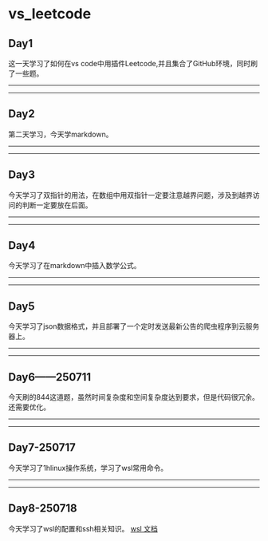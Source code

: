 # vs_leetcode

 Day1
 -
这一天学习了如何在vs code中用插件Leetcode,并且集合了GitHub环境，同时刷了一些题。
- - -
** *

## Day2
第二天学习，今天学markdown。 

*** 
- - -
## Day3
今天学习了双指针的用法，在数组中用双指针一定要注意越界问题，涉及到越界访问的判断一定要放在后面。 
***
- - -

## Day4
今天学习了在markdown中插入数学公式。
***

- - -
## Day5
今天学习了json数据格式，并且部署了一个定时发送最新公告的爬虫程序到云服务器上。
***
- - -
## Day6——250711
今天刷的844这道题，虽然时间复杂度和空间复杂度达到要求，但是代码很冗余。还需要优化。
- - -
***
## Day7-250717
今天学习了1hlinux操作系统，学习了wsl常用命令。
- - -
* * *
## Day8-250718
今天学习了wsl的配置和ssh相关知识。
 [wsl 文档](https://learn.microsoft.com/zh-cn/windows/wsl/wsl-config)